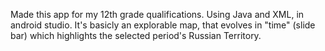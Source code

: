 Made this app for my 12th grade qualifications. Using Java and XML, in android studio.
It's basicly an explorable map, that evolves in "time" (slide bar) which highlights the selected period's Russian Territory.
